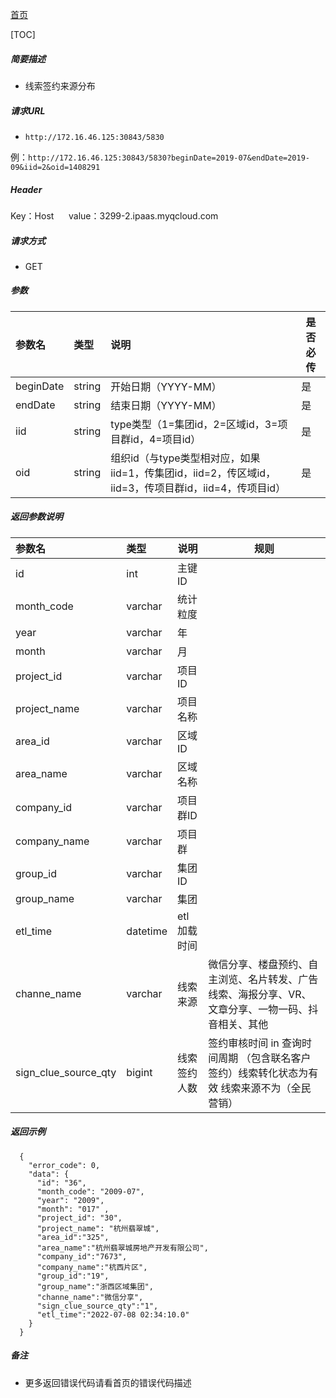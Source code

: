 [首页](README.md)

[TOC]
    
##### 简要描述

- 线索签约来源分布

##### 请求URL
- ` http://172.16.46.125:30843/5830 `

例：` http://172.16.46.125:30843/5830?beginDate=2019-07&endDate=2019-09&iid=2&oid=1408291 `

##### Header
Key：Host     
value：3299-2.ipaas.myqcloud.com
  
##### 请求方式
- GET 

##### 参数

|参数名|类型|说明|是否必传|
|:----    |:----- |:-----   |-----   |
|beginDate |string |开始日期（YYYY-MM）   |是|
|endDate |string |结束日期（YYYY-MM）    |是|
|iid |string |type类型（1=集团id，2=区域id，3=项目群id，4=项目id）    |是|
|oid |string |组织id（与type类型相对应，如果iid=1，传集团id，iid=2，传区域id，iid=3，传项目群id，iid=4，传项目id）    |是|


##### 返回参数说明 

|参数名|类型|说明|规则|
|:-----  |:-----|----- |----- |
|id |int   |主键ID  |  |
|month_code |varchar   |统计粒度  |  |
|year |varchar   |年  |  |
|month |varchar   |月  |  |
|project_id |varchar   |项目ID  |  |
|project_name |varchar   |项目名称  |  |
|area_id |varchar   |区域ID  |  |
|area_name |varchar   |区域名称  |  |
|company_id |varchar   |项目群ID  |  |
|company_name |varchar   |项目群  |  |
|group_id |varchar   |集团ID  |  |
|group_name |varchar   |集团  |  |
|etl_time |datetime   |etl加载时间  |  |
|channe_name |varchar   |线索来源  |微信分享、楼盘预约、自主浏览、名片转发、广告线索、海报分享、VR、文章分享、一物一码、抖音相关、其他|
|sign_clue_source_qty |bigint   |线索签约人数  |签约审核时间 in 查询时间周期 （包含联名客户签约）线索转化状态为有效 线索来源不为（全民营销）|



##### 返回示例 

``` 
  {
    "error_code": 0,
    "data": {
      "id": "36",
      "month_code": "2009-07",
      "year": "2009",
      "month": "017" ,
      "project_id": "30",
      "project_name": "杭州翡翠城",
	  "area_id":"325",
	  "area_name":"杭州翡翠城房地产开发有限公司",
	  "company_id":"7673",
	  "company_name":"杭西片区",
	  "group_id":"19",
	  "group_name":"浙西区域集团",
	  "channe_name":"微信分享",
	  "sign_clue_source_qty":"1",
	  "etl_time":"2022-07-08 02:34:10.0"
    }
  }
```

##### 备注 

- 更多返回错误代码请看首页的错误代码描述





